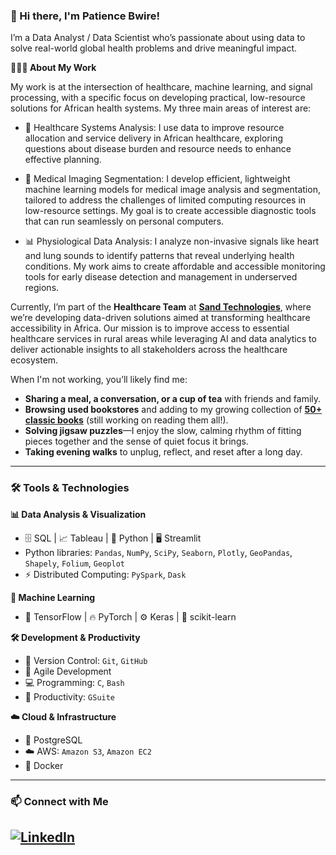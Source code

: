### 👋 Hi there, I'm Patience Bwire!
I’m a Data Analyst / Data Scientist who’s passionate about using data to solve real-world global health problems and drive meaningful impact.

**👩🏽‍⚕️ About My Work**

My work is at the intersection of healthcare, machine learning, and signal processing, with a specific focus on developing practical, low-resource solutions for African health systems. My three main areas of interest are:

* 🏥 Healthcare Systems Analysis: I use data to improve resource allocation and service delivery in African healthcare, exploring questions about disease burden and resource needs to enhance effective planning.

* 🧠 Medical Imaging Segmentation: I develop efficient, lightweight machine learning models for medical image analysis and segmentation, tailored to address the challenges of limited computing resources in low-resource settings. My goal is to create accessible diagnostic tools that can run seamlessly on personal computers.
  
* 📊 Physiological Data Analysis: I analyze non-invasive signals like heart and lung sounds to identify patterns that reveal underlying health conditions. My work aims to create affordable and accessible monitoring tools for early disease detection and management in underserved regions.

Currently, I’m part of the **Healthcare Team** at **[Sand Technologies](https://healthcare.sandtech.com/#RHOS_Success)**, where we’re developing data-driven solutions aimed at transforming healthcare accessibility in Africa. Our mission is to improve access to essential healthcare services in rural areas while leveraging AI and data analytics to deliver actionable insights to all stakeholders across the healthcare ecosystem.



When I'm not working, you’ll likely find me:
* **Sharing a meal, a conversation, or a cup of tea** with friends and family.
* **Browsing used bookstores** and adding to my growing collection of **[50+ classic books](https://heady-meeting-88a.notion.site/95c49bdd356c4a04b9df66d61e23a373?v=08441231650247fb8fe9b0702a21203d)** (still working on reading them all!).
* **Solving jigsaw puzzles**—I enjoy the slow, calming rhythm of fitting pieces together and the sense of quiet focus it brings.
* **Taking evening walks** to unplug, reflect, and reset after a long day.
---
### 🛠️ Tools & Technologies

**📊 Data Analysis & Visualization**

* 🗄️ SQL | 📈 Tableau | 🐍 Python | 🖥️ Streamlit
* Python libraries: `Pandas`, `NumPy`, `SciPy`, `Seaborn`, `Plotly`, `GeoPandas`, `Shapely`, `Folium`, `Geoplot`
* ⚡ Distributed Computing: `PySpark`, `Dask`

**🤖 Machine Learning**

* 🧠 TensorFlow | 🔥 PyTorch | ⚙️ Keras | 📐 scikit-learn

**🛠️ Development & Productivity**

* 🌱 Version Control: `Git`, `GitHub`
* 🚀 Agile Development
* 💻 Programming: `C`, `Bash`
* 📂 Productivity: `GSuite`

**☁️ Cloud & Infrastructure**

* 🐘 PostgreSQL
* ☁️ AWS: `Amazon S3`, `Amazon EC2`
* 🐳 Docker
---

### 📫 Connect with Me
## [![LinkedIn](https://img.shields.io/badge/LinkedIn-blue?logo=linkedin&style=flat-square)](https://www.linkedin.com/in/patience-bwire)
